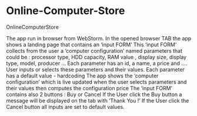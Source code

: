 # Online-Computer-Store
OnlineComputerStore

The app run in browser from WebStorm.
In the opened browser TAB the app shows a landing page that contains an ‘input FORM’ 
This ‘input FORM’ collects from the user a ‘computer configuration’ named parameters  that could be : processor type, HDD capacity, RAM value , display size, display type, model, producer …
Each parameter has an id, a name,  a price and ….
User inputs or selects these parameters and their values.
Each parameter has a default value - hardcoding
The app shows  the ‘computer configuration’ which is live updated when the user selects parameters and their values then computes  the configuration price 
The ‘input FORM’ contains also 2 buttons :  Buy or Cancel
If the User click the Buy button a message will be displayed on the tab with ‘Thank You !’
If the User click the Cancel button all inputs are set to default values.
